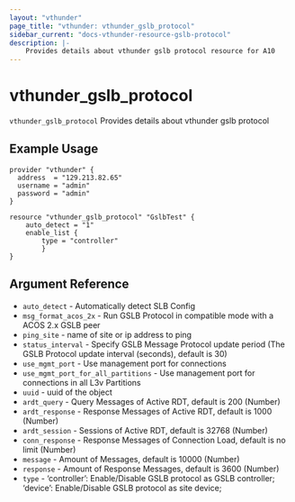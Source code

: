 ```yaml
---
layout: "vthunder"
page_title: "vthunder: vthunder_gslb_protocol"
sidebar_current: "docs-vthunder-resource-gslb-protocol"
description: |-
	Provides details about vthunder gslb protocol resource for A10
---
```


# vthunder\_gslb\_protocol

`vthunder_gslb_protocol` Provides details about vthunder gslb protocol
## Example Usage


```hcl
provider "vthunder" {
  address  = "129.213.82.65"
  username = "admin"
  password = "admin"
}

resource "vthunder_gslb_protocol" "GslbTest" {
	auto_detect = "1"
	enable_list {
		type = "controller"
		} 
}
```

## Argument Reference

* `auto_detect` - Automatically detect SLB Config
* `msg_format_acos_2x` - Run GSLB Protocol in compatible mode with a ACOS 2.x GSLB peer
* `ping_site` - name of site or ip address to ping
* `status_interval` - Specify GSLB Message Protocol update period (The GSLB Protocol update interval (seconds), default is 30)
* `use_mgmt_port` - Use management port for connections
* `use_mgmt_port_for_all_partitions` - Use management port for connections in all L3v Partitions
* `uuid` - uuid of the object
* `ardt_query` - Query Messages of Active RDT, default is 200 (Number)
* `ardt_response` - Response Messages of Active RDT, default is 1000 (Number)
* `ardt_session` - Sessions of Active RDT, default is 32768 (Number)
* `conn_response` - Response Messages of Connection Load, default is no limit (Number)
* `message` - Amount of Messages, default is 10000 (Number)
* `response` - Amount of Response Messages, default is 3600 (Number)
* `type` - ‘controller’: Enable/Disable GSLB protocol as GSLB controller; ‘device’: Enable/Disable GSLB protocol as site device;


